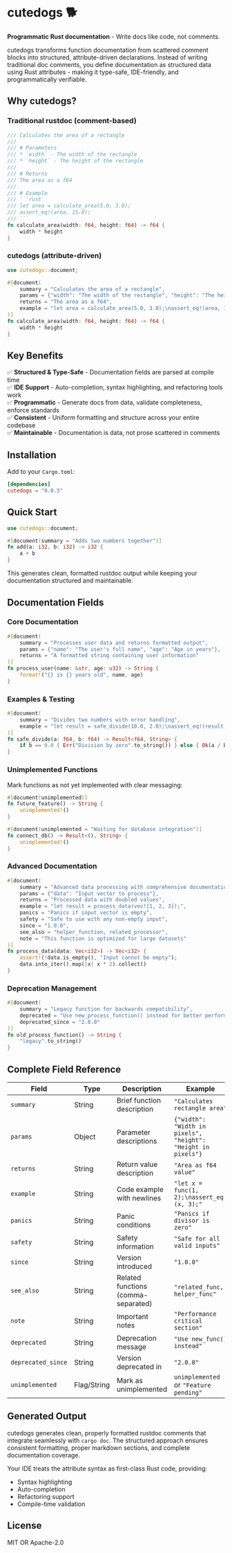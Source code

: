 # cutedogs 🐕

**Programmatic Rust documentation** - Write docs like code, not comments.

cutedogs transforms function documentation from scattered comment blocks into structured, attribute-driven declarations. Instead of writing traditional doc comments, you define documentation as structured data using Rust attributes - making it type-safe, IDE-friendly, and programmatically verifiable.

## Why cutedogs?

### Traditional rustdoc (comment-based)
```rust
/// Calculates the area of a rectangle
/// 
/// # Parameters
/// * `width` - The width of the rectangle 
/// * `height` - The height of the rectangle
/// 
/// # Returns
/// The area as a f64
/// 
/// # Example
/// ```rust
/// let area = calculate_area(5.0, 3.0);
/// assert_eq!(area, 15.0);
/// ```
fn calculate_area(width: f64, height: f64) -> f64 {
    width * height
}
```

### cutedogs (attribute-driven)
```rust
use cutedogs::document;

#[document(
    summary = "Calculates the area of a rectangle",
    params = {"width": "The width of the rectangle", "height": "The height of the rectangle"},
    returns = "The area as a f64",
    example = "let area = calculate_area(5.0, 3.0);\nassert_eq!(area, 15.0);"
)]
fn calculate_area(width: f64, height: f64) -> f64 {
    width * height
}
```

## Key Benefits

✅ **Structured & Type-Safe** - Documentation fields are parsed at compile time  
✅ **IDE Support** - Auto-completion, syntax highlighting, and refactoring tools work  
✅ **Programmatic** - Generate docs from data, validate completeness, enforce standards  
✅ **Consistent** - Uniform formatting and structure across your entire codebase  
✅ **Maintainable** - Documentation is data, not prose scattered in comments  

## Installation

Add to your `Cargo.toml`:

```toml
[dependencies]
cutedogs = "0.0.5"
```

## Quick Start

```rust
use cutedogs::document;

#[document(summary = "Adds two numbers together")]
fn add(a: i32, b: i32) -> i32 {
    a + b
}
```

This generates clean, formatted rustdoc output while keeping your documentation structured and maintainable.

## Documentation Fields

### Core Documentation
```rust
#[document(
    summary = "Processes user data and returns formatted output",
    params = {"name": "The user's full name", "age": "Age in years"},
    returns = "A formatted string containing user information"
)]
fn process_user(name: &str, age: u32) -> String {
    format!("{} is {} years old", name, age)
}
```

### Examples & Testing
```rust
#[document(
    summary = "Divides two numbers with error handling",
    example = "let result = safe_divide(10.0, 2.0);\nassert_eq!(result, Ok(5.0));"
)]
fn safe_divide(a: f64, b: f64) -> Result<f64, String> {
    if b == 0.0 { Err("Division by zero".to_string()) } else { Ok(a / b) }
}
```

### Unimplemented Functions
Mark functions as not yet implemented with clear messaging:

```rust
#[document(unimplemented)]
fn future_feature() -> String {
    unimplemented!()
}

#[document(unimplemented = "Waiting for database integration")]
fn connect_db() -> Result<(), String> {
    unimplemented!()
}
```

### Advanced Documentation
```rust
#[document(
    summary = "Advanced data processing with comprehensive documentation",
    params = {"data": "Input vector to process"},
    returns = "Processed data with doubled values",
    example = "let result = process_data(vec![1, 2, 3]);",
    panics = "Panics if input vector is empty",
    safety = "Safe to use with any non-empty input",
    since = "1.0.0",
    see_also = "helper_function, related_processor",
    note = "This function is optimized for large datasets"
)]
fn process_data(data: Vec<i32>) -> Vec<i32> {
    assert!(!data.is_empty(), "Input cannot be empty");
    data.into_iter().map(|x| x * 2).collect()
}
```

### Deprecation Management
```rust
#[document(
    summary = "Legacy function for backwards compatibility",
    deprecated = "Use new_process_function() instead for better performance",
    deprecated_since = "2.0.0"
)]
fn old_process_function() -> String {
    "legacy".to_string()
}
```

## Complete Field Reference

| Field | Type | Description | Example |
|-------|------|-------------|---------|
| `summary` | String | Brief function description | `"Calculates rectangle area"` |
| `params` | Object | Parameter descriptions | `{"width": "Width in pixels", "height": "Height in pixels"}` |
| `returns` | String | Return value description | `"Area as f64 value"` |
| `example` | String | Code example with newlines | `"let x = func(1, 2);\nassert_eq!(x, 3);"` |
| `panics` | String | Panic conditions | `"Panics if divisor is zero"` |
| `safety` | String | Safety information | `"Safe for all valid inputs"` |
| `since` | String | Version introduced | `"1.0.0"` |
| `see_also` | String | Related functions (comma-separated) | `"related_func, helper_func"` |
| `note` | String | Important notes | `"Performance critical section"` |
| `deprecated` | String | Deprecation message | `"Use new_func() instead"` |
| `deprecated_since` | String | Version deprecated in | `"2.0.0"` |
| `unimplemented` | Flag/String | Mark as unimplemented | `unimplemented` or `"Feature pending"` |

## Generated Output

cutedogs generates clean, properly formatted rustdoc comments that integrate seamlessly with `cargo doc`. The structured approach ensures consistent formatting, proper markdown sections, and complete documentation coverage.

Your IDE treats the attribute syntax as first-class Rust code, providing:
- Syntax highlighting
- Auto-completion 
- Refactoring support
- Compile-time validation

## License

MIT OR Apache-2.0